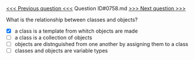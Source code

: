 [<<< Previous question <<<](0757.md)  Question ID#0758.md  [>>> Next question >>>](0759.md) 

What is the relationship between classes and objects?

- [x] a class is a template from whitch objects are made
- [ ] a class is a collection of objects
- [ ] objects are distnguished from one another by assigning them to a class
- [ ] classes and objects are variable types
